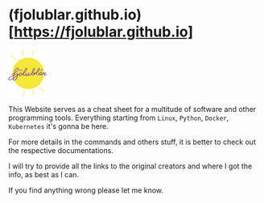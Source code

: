 # (fjolublar.github.io)[https://fjolublar.github.io]

<p align="left"> 
<img width="77" height="92" src="https://raw.githubusercontent.com/fjolublar/fjolublar.github.io/master/assets/logos/logo%40144px.png">
</p>

This Website serves as a cheat sheet for a multitude of software and other programming tools.
Everything starting from `Linux`, `Python`, `Docker`, `Kubernetes` it's gonna be here.

For more details in the commands and others stuff, it is better to check out the respective documentations.

I will try to provide all the links to the original creators and where I got the info, as best as I can.

If you find anything wrong please let me know.
